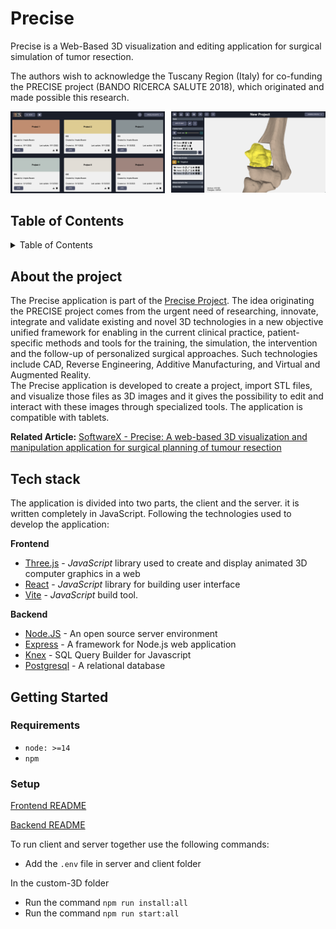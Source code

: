 # Precise
Precise is a Web-Based 3D visualization and editing application for surgical simulation of tumor resection.

The authors wish to acknowledge the Tuscany Region (Italy) for co-funding the PRECISE project (BANDO RICERCA SALUTE 2018), which originated and made possible this research.

<div style=" display: flex">
     <div style="flex: 1; padding-right: 5px;">
          <img src="./img/projects.png" width="400"/>
     </div>
     <div style="flex: 1; padding-left: 5px;">
          <img src="./img/editor.png" width="400"/>
     </div>
</div>

## Table of Contents

<details>
  <summary>Table of Contents</summary>
  <ol>
    <li>
        <a href="#about-the-project">About The Project</a>
    </li>
    <li>
      <a href="#tech-stack">Tech stack</a>
    </li>
    <li>
      <a href="#getting-started">Getting Started</a>
      <ul>
        <li><a href="#setup">Setup</a></li>
      </ul>
    </li>
  </ol>
</details>

## About the project
The Precise application is part of the [Precise Project](https://www.preciseproject.it/). The idea originating the PRECISE project comes from the urgent need of researching, innovate, integrate and validate existing and novel 3D technologies in a new objective unified framework for enabling in the current clinical practice, patient-specific methods and tools for the training, the simulation, the intervention and the follow-up of personalized surgical approaches. Such technologies include CAD, Reverse Engineering, Additive Manufacturing, and Virtual and Augmented Reality. <br>
The Precise application is developed to create a project, import STL files, and visualize those files as 3D images and it gives the possibility to edit and interact with these images through specialized tools. The application is compatible with tablets.

**Related Article:** [SoftwareX - Precise: A web-based 3D visualization and manipulation application for surgical planning of tumour resection](https://www.sciencedirect.com/science/article/pii/S2352711023000948)


## Tech stack
The application is divided into two parts, the client and the server. it is written completely in JavaScript. Following the technologies used to develop the application:

**Frontend**

- [Three.js](https://threejs.org/) - *JavaScript* library used to create and display animated 3D computer graphics in a web
- [React](https://reactjs.org/) - *JavaScript* library for building user interface
- [Vite](https://vitejs.dev/) - *JavaScript* build tool.

**Backend**

- [Node.JS](https://nodejs.org/it/) - An open source server environment
- [Express](https://expressjs.com/it/) - A framework for Node.js web application
- [Knex](https://knexjs.org/) - SQL Query Builder for Javascript
- [Postgresql](https://www.postgresql.org/) - A relational database
## Getting Started

### Requirements
- `node: >=14`
- `npm`

### Setup

[Frontend README](https://github.com/AngyDev/custom-3D/tree/main/client/README.md)

[Backend README](https://github.com/AngyDev/custom-3D/tree/main/server/README.md)

To run client and server together use the following commands:
- Add the `.env` file in server and client folder

In the custom-3D folder
- Run the command `npm run install:all` 
- Run the command `npm run start:all`